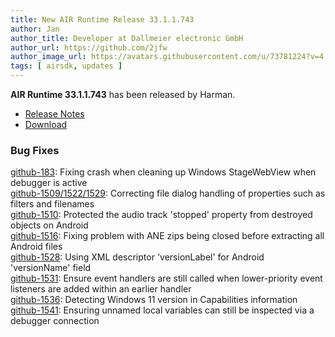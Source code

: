 ```yaml
---
title: New AIR Runtime Release 33.1.1.743
author: Jan
author_title: Developer at Dallmeier electronic GmbH
author_url: https://github.com/2jfw
author_image_url: https://avatars.githubusercontent.com/u/73781224?v=4
tags: [ airsdk, updates ]
---
```


**AIR Runtime 33.1.1.743** has been released by Harman.


- [Release Notes](https://airsdk.harman.com/api/versions/33.1.1.743/release-notes/Release_Notes_AIR_SDK_33.1.1.743.pdf)
- [Download](https://airsdk.harman.com/download/33.1.1.743)


### Bug Fixes  
[github-183](https://github.com/airsdk/Adobe-Runtime-Support/issues/183): Fixing crash when cleaning up Windows StageWebView when debugger is active  
[github-1509](https://github.com/airsdk/Adobe-Runtime-Support/issues/1509)[/1522](https://github.com/airsdk/Adobe-Runtime-Support/issues/1522)[/1529](https://github.com/airsdk/Adobe-Runtime-Support/issues/1529): Correcting file dialog handling of properties such as filters and filenames  
[github-1510](https://github.com/airsdk/Adobe-Runtime-Support/issues/1510): Protected the audio track 'stopped' property from destroyed objects on Android  
[github-1516](https://github.com/airsdk/Adobe-Runtime-Support/issues/1516): Fixing problem with ANE zips being closed before extracting all Android files  
[github-1528](https://github.com/airsdk/Adobe-Runtime-Support/issues/1528): Using XML descriptor 'versionLabel' for Android 'versionName' field  
[github-1531](https://github.com/airsdk/Adobe-Runtime-Support/issues/1531): Ensure event handlers are still called when lower-priority event listeners are added within an earlier handler  
[github-1536](https://github.com/airsdk/Adobe-Runtime-Support/issues/1536): Detecting Windows 11 version in Capabilities information  
[github-1541](https://github.com/airsdk/Adobe-Runtime-Support/issues/1541): Ensuring unnamed local variables can still be inspected via a debugger connection  
